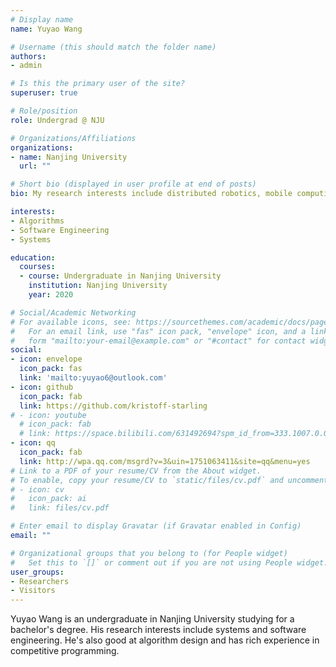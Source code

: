 ```yaml
---
# Display name
name: Yuyao Wang

# Username (this should match the folder name)
authors:
- admin

# Is this the primary user of the site?
superuser: true

# Role/position
role: Undergrad @ NJU

# Organizations/Affiliations
organizations:
- name: Nanjing University
  url: ""

# Short bio (displayed in user profile at end of posts)
bio: My research interests include distributed robotics, mobile computing and programmable matter.

interests:
- Algorithms
- Software Engineering
- Systems

education:
  courses:
  - course: Undergraduate in Nanjing University
    institution: Nanjing University
    year: 2020

# Social/Academic Networking
# For available icons, see: https://sourcethemes.com/academic/docs/page-builder/#icons
#   For an email link, use "fas" icon pack, "envelope" icon, and a link in the
#   form "mailto:your-email@example.com" or "#contact" for contact widget.
social:
- icon: envelope
  icon_pack: fas
  link: 'mailto:yuyao6@outlook.com'
- icon: github
  icon_pack: fab
  link: https://github.com/kristoff-starling
# - icon: youtube
  # icon_pack: fab
  # link: https://space.bilibili.com/631492694?spm_id_from=333.1007.0.0
- icon: qq
  icon_pack: fab
  link: http://wpa.qq.com/msgrd?v=3&uin=1751063411&site=qq&menu=yes
# Link to a PDF of your resume/CV from the About widget.
# To enable, copy your resume/CV to `static/files/cv.pdf` and uncomment the lines below.
# - icon: cv
#   icon_pack: ai
#   link: files/cv.pdf

# Enter email to display Gravatar (if Gravatar enabled in Config)
email: ""

# Organizational groups that you belong to (for People widget)
#   Set this to `[]` or comment out if you are not using People widget.
user_groups:
- Researchers
- Visitors
---
```


Yuyao Wang is an undergraduate in Nanjing University studying for a bachelor's degree. His research interests include systems and software engineering. He's also good at algorithm design and has rich experience in competitive programming.
